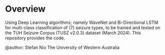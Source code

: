 # Overview
Using Deep Learning algorithms; namely WaveNet and Bi-Directional LSTM for multi-class classification of (7) seizure types, to be trained and tested on the TUH Seizure Corpus (TUSZ v2.0.3) dataset (March 2024). This repository provides the code.

@author: Stefan Nio
The University of Western Australia


